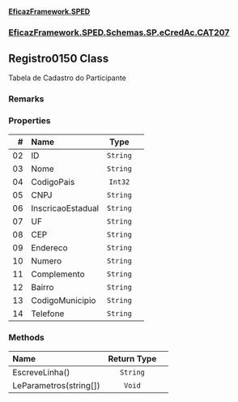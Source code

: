 #### [EficazFramework.SPED](EficazFrameworkSPED.md 'EficazFramework SPED')
### [EficazFramework.SPED.Schemas.SP.eCredAc.CAT207](EficazFramework.SPED.Schemas.SP.eCredAc.CAT207.md 'EficazFramework.SPED.Schemas.SP.eCredAc.CAT207')

## Registro0150 Class

Tabela de Cadastro do Participante

### Remarks
### Properties

| # | Name | Type | |
| ---: | :--- | :---: | :--- |
| 02 | ID | `String` |  |
| 03 | Nome | `String` |  |
| 04 | CodigoPais | `Int32` |  |
| 05 | CNPJ | `String` |  |
| 06 | InscricaoEstadual | `String` |  |
| 07 | UF | `String` |  |
| 08 | CEP | `String` |  |
| 09 | Endereco | `String` |  |
| 10 | Numero | `String` |  |
| 11 | Complemento | `String` |  |
| 12 | Bairro | `String` |  |
| 13 | CodigoMunicipio | `String` |  |
| 14 | Telefone | `String` |  |
### Methods

| Name | Return Type | |
| :--- | :---: | :--- |
| EscreveLinha() | `String` |  |
| LeParametros(string[]) | `Void` |  |
